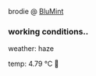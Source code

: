 brodie @ [BluMint](https://www.linkedin.com/company/blumint-io/)

<!--weather_start-->
### working conditions..

weather: haze 

temp: 4.79 °C 🧥

<!--weather_end-->
